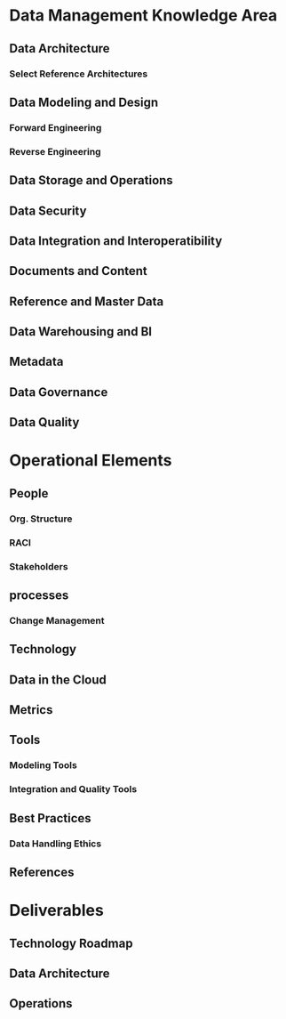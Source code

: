 # Data Management Knowledge Area
## Data Architecture
### Select Reference Architectures
## Data Modeling and Design
### Forward Engineering
### Reverse Engineering
## Data Storage and Operations
## Data Security
## Data Integration and Interoperatibility
## Documents and Content
## Reference and Master Data
## Data Warehousing and BI
## Metadata
## Data Governance
## Data Quality
# Operational Elements
## People
### Org. Structure
### RACI
### Stakeholders
## processes
### Change Management
## Technology
## Data in the Cloud
## Metrics
## Tools
### Modeling Tools
### Integration and Quality Tools
## Best Practices
### Data Handling Ethics
## References 
# Deliverables
## Technology Roadmap
## Data Architecture
## Operations

